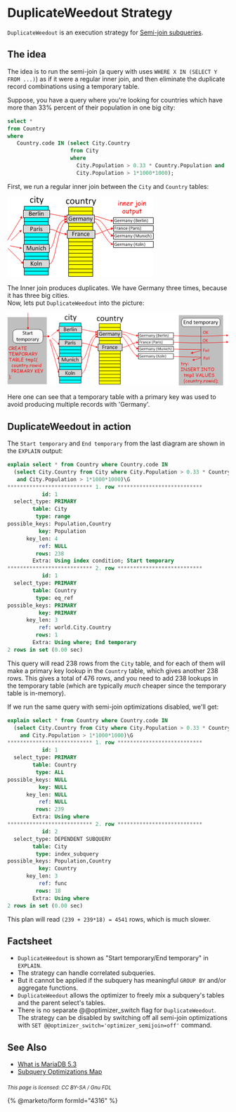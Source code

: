 # DuplicateWeedout Strategy

`DuplicateWeedout` is an execution strategy for [Semi-join subqueries](../subquery-optimizations/semi-join-subquery-optimizations.md).

## The idea

The idea is to run the semi-join (a query with uses `WHERE X IN (SELECT Y FROM ...)`) as if it were a regular inner join, and then eliminate the duplicate record combinations using a temporary table.

Suppose, you have a query where you're looking for countries which have more than 33% percent of their population in one big city:

```sql
select * 
from Country 
where 
   Country.code IN (select City.Country
                    from City 
                    where 
                      City.Population > 0.33 * Country.Population and 
                      City.Population > 1*1000*1000);
```

First, we run a regular inner join between the `City` and `Country` tables:

![duplicate-weedout-inner-join](../../../../.gitbook/assets/duplicateweedout-strategy/+image/duplicate-weedout-inner-join.png)

The Inner join produces duplicates. We have Germany three times, because it has three big cities.\
Now, lets put `DuplicateWeedout` into the picture:

![duplicate-weedout-diagram](../../../../.gitbook/assets/duplicateweedout-strategy/+image/duplicate-weedout-diagram.png)

Here one can see that a temporary table with a primary key was used to avoid producing multiple records with 'Germany'.

## DuplicateWeedout in action

The `Start temporary` and `End temporary` from the last diagram are shown in the `EXPLAIN` output:

```sql
explain select * from Country where Country.code IN 
  (select City.Country from City where City.Population > 0.33 * Country.Population 
   and City.Population > 1*1000*1000)\G
*************************** 1. row ***************************
           id: 1
  select_type: PRIMARY
        table: City
         type: range
possible_keys: Population,Country
          key: Population
      key_len: 4
          ref: NULL
         rows: 238
        Extra: Using index condition; Start temporary
*************************** 2. row ***************************
           id: 1
  select_type: PRIMARY
        table: Country
         type: eq_ref
possible_keys: PRIMARY
          key: PRIMARY
      key_len: 3
          ref: world.City.Country
         rows: 1
        Extra: Using where; End temporary
2 rows in set (0.00 sec)
```

This query will read 238 rows from the `City` table, and for each of them will make a primary key lookup in the `Country` table, which gives another 238 rows. This gives a total of 476 rows, and you need to add 238 lookups in the temporary table (which are typically _much_ cheaper since the temporary table is in-memory).

If we run the same query with semi-join optimizations disabled, we'll get:

```sql
explain select * from Country where Country.code IN 
  (select City.Country from City where City.Population > 0.33 * Country.Population 
    and City.Population > 1*1000*1000)\G
*************************** 1. row ***************************
           id: 1
  select_type: PRIMARY
        table: Country
         type: ALL
possible_keys: NULL
          key: NULL
      key_len: NULL
          ref: NULL
         rows: 239
        Extra: Using where
*************************** 2. row ***************************
           id: 2
  select_type: DEPENDENT SUBQUERY
        table: City
         type: index_subquery
possible_keys: Population,Country
          key: Country
      key_len: 3
          ref: func
         rows: 18
        Extra: Using where
2 rows in set (0.00 sec)
```

This plan will read `(239 + 239*18) = 4541` rows, which is much slower.

## Factsheet

* `DuplicateWeedout` is shown as "Start temporary/End temporary" in `EXPLAIN`.
* The strategy can handle correlated subqueries.
* But it cannot be applied if the subquery has meaningful `GROUP BY` and/or aggregate functions.
* `DuplicateWeedout` allows the optimizer to freely mix a subquery's tables and the parent select's tables.
* There is no separate @@optimizer\_switch flag for `DuplicateWeedout`. The strategy can be disabled by switching off all semi-join optimizations with `SET @@optimizer_switch='optimizer_semijoin=off'` command.

## See Also

* [What is MariaDB 5.3](broken-reference)
* [Subquery Optimizations Map](../subquery-optimizations/subquery-optimizations-map.md)

<sub>_This page is licensed: CC BY-SA / Gnu FDL_</sub>

{% @marketo/form formId="4316" %}
